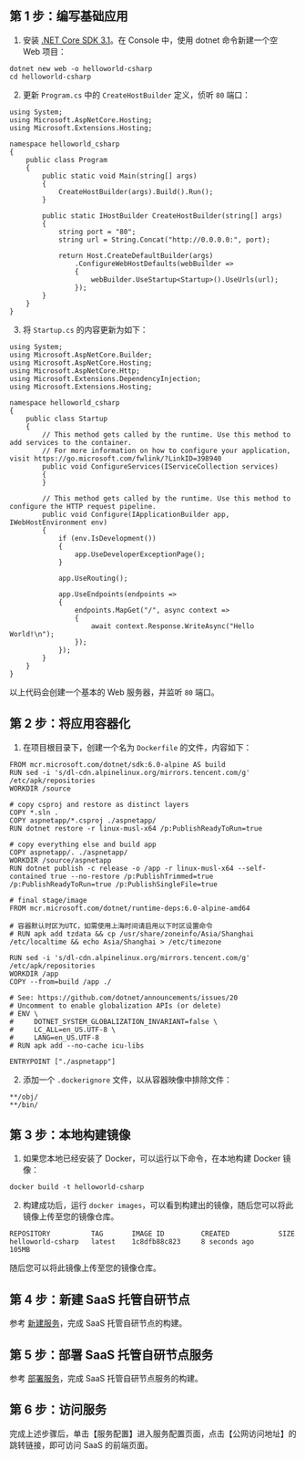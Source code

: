 ## 第 1 步：编写基础应用


1. 安装 [.NET Core SDK 3.1](https://www.microsoft.com/net/core)。在 Console 中，使用 dotnet 命令新建一个空 Web 项目：

``` plaintext
dotnet new web -o helloworld-csharp
cd helloworld-csharp
```

2. 更新 `Program.cs` 中的 `CreateHostBuilder` 定义，侦听 `80` 端口：

```
using System;
using Microsoft.AspNetCore.Hosting;
using Microsoft.Extensions.Hosting;

namespace helloworld_csharp
{
    public class Program
    {
        public static void Main(string[] args)
        {
            CreateHostBuilder(args).Build().Run();
        }

        public static IHostBuilder CreateHostBuilder(string[] args)
        {
            string port = "80";
            string url = String.Concat("http://0.0.0.0:", port);

            return Host.CreateDefaultBuilder(args)
                .ConfigureWebHostDefaults(webBuilder =>
                {
                    webBuilder.UseStartup<Startup>().UseUrls(url);
                });
        }
    }
}
```
3. 将 `Startup.cs` 的内容更新为如下：
```
using System;
using Microsoft.AspNetCore.Builder;
using Microsoft.AspNetCore.Hosting;
using Microsoft.AspNetCore.Http;
using Microsoft.Extensions.DependencyInjection;
using Microsoft.Extensions.Hosting;

namespace helloworld_csharp
{
    public class Startup
    {
        // This method gets called by the runtime. Use this method to add services to the container.
        // For more information on how to configure your application, visit https://go.microsoft.com/fwlink/?LinkID=398940
        public void ConfigureServices(IServiceCollection services)
        {
        }

        // This method gets called by the runtime. Use this method to configure the HTTP request pipeline.
        public void Configure(IApplicationBuilder app, IWebHostEnvironment env)
        {
            if (env.IsDevelopment())
            {
                app.UseDeveloperExceptionPage();
            }

            app.UseRouting();

            app.UseEndpoints(endpoints =>
            {
                endpoints.MapGet("/", async context =>
                {
                    await context.Response.WriteAsync("Hello World!\n");
                });
            });
        }
    }
}
```
以上代码会创建一个基本的 Web 服务器，并监听 `80` 端口。


## 第 2 步：将应用容器化

1. 在项目根目录下，创建一个名为 `Dockerfile` 的文件，内容如下：
```
FROM mcr.microsoft.com/dotnet/sdk:6.0-alpine AS build
RUN sed -i 's/dl-cdn.alpinelinux.org/mirrors.tencent.com/g' /etc/apk/repositories
WORKDIR /source

# copy csproj and restore as distinct layers
COPY *.sln .
COPY aspnetapp/*.csproj ./aspnetapp/
RUN dotnet restore -r linux-musl-x64 /p:PublishReadyToRun=true

# copy everything else and build app
COPY aspnetapp/. ./aspnetapp/
WORKDIR /source/aspnetapp
RUN dotnet publish -c release -o /app -r linux-musl-x64 --self-contained true --no-restore /p:PublishTrimmed=true /p:PublishReadyToRun=true /p:PublishSingleFile=true

# final stage/image
FROM mcr.microsoft.com/dotnet/runtime-deps:6.0-alpine-amd64

# 容器默认时区为UTC，如需使用上海时间请启用以下时区设置命令
# RUN apk add tzdata && cp /usr/share/zoneinfo/Asia/Shanghai /etc/localtime && echo Asia/Shanghai > /etc/timezone

RUN sed -i 's/dl-cdn.alpinelinux.org/mirrors.tencent.com/g' /etc/apk/repositories
WORKDIR /app
COPY --from=build /app ./

# See: https://github.com/dotnet/announcements/issues/20
# Uncomment to enable globalization APIs (or delete)
# ENV \
#     DOTNET_SYSTEM_GLOBALIZATION_INVARIANT=false \
#     LC_ALL=en_US.UTF-8 \
#     LANG=en_US.UTF-8
# RUN apk add --no-cache icu-libs

ENTRYPOINT ["./aspnetapp"]
```
2. 添加一个 `.dockerignore` 文件，以从容器映像中排除文件：
```
**/obj/
**/bin/
```


## 第 3 步：本地构建镜像

1. 如果您本地已经安装了 Docker，可以运行以下命令，在本地构建 Docker 镜像：
```
docker build -t helloworld-csharp
```
2. 构建成功后，运行 `docker images`，可以看到构建出的镜像，随后您可以将此镜像上传至您的镜像仓库。
```
REPOSITORY          TAG       IMAGE ID         CREATED            SIZE
helloworld-csharp   latest    1c8dfb88c823     8 seconds ago      105MB
```

随后您可以将此镜像上传至您的镜像仓库。

## 第 4 步：新建 SaaS 托管自研节点

参考 [新建服务](https://cloud.tencent.com/document/product/1081/50044)，完成 SaaS 托管自研节点的构建。

## 第 5 步：部署 SaaS 托管自研节点服务

参考 [部署服务](https://cloud.tencent.com/document/product/1081/50045)，完成 SaaS 托管自研节点服务的构建。

## 第 6 步：访问服务

完成上述步骤后，单击【服务配置】进入服务配置页面，点击【公网访问地址】的跳转链接，即可访问 SaaS 的前端页面。

<img src="https://main.qcloudimg.com/raw/9e3dabf221344c2c1d70f6d01f946871.jpg" alt="" style="" />
